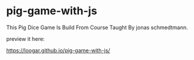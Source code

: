 # pig-game-with-js
This Pig Dice Game Is Build From Course Taught By jonas schmedtmann.

preview it here:

https://loogar.github.io/pig-game-with-js/
